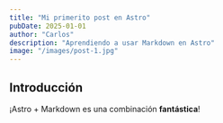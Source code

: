 ```yaml
---
title: "Mi primerito post en Astro"
pubDate: 2025-01-01
author: "Carlos"
description: "Aprendiendo a usar Markdown en Astro"
image: "/images/post-1.jpg"
---
```


## Introducción

¡Astro + Markdown es una combinación **fantástica**!
